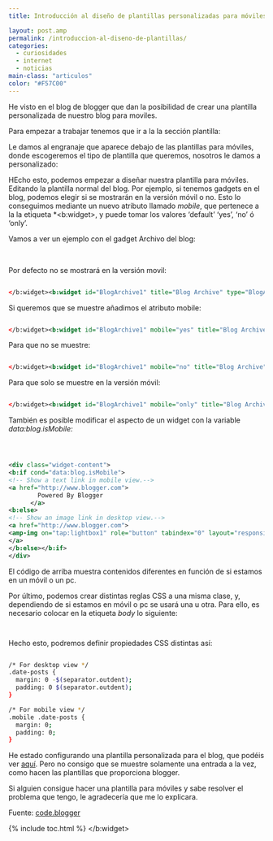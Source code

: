 ```yaml
---
title: Introducción al diseño de plantillas personalizadas para móviles en Blogger

layout: post.amp
permalink: /introduccion-al-diseno-de-plantillas/
categories:
  - curiosidades
  - internet
  - noticias
main-class: "articulos"
color: "#F57C00"
---
```

He visto en el blog de blogger que dan la posibilidad de crear una plantilla personalizada de nuestro blog para moviles.

Para empezar a trabajar tenemos que ir a la la sección plantilla:

<div class="separator" style="clear: both; text-align: center;">
<a href="https://2.bp.blogspot.com/-kEQMaYxebJs/Tq-eMEEQTPI/AAAAAAAAARk/OtL411nW0l8/s1600/Screen%2Bshot%2B2011-10-20%2Bat%2B11.14.31%2BAM.png" imageanchor="1" style="margin-left:1em; margin-right:1em"><amp-img on="tap:lightbox1" role="button" tabindex="0" layout="responsive" border="0" height="248" width="429" src="https://2.bp.blogspot.com/-kEQMaYxebJs/Tq-eMEEQTPI/AAAAAAAAARk/OtL411nW0l8/s1600/Screen%2Bshot%2B2011-10-20%2Bat%2B11.14.31%2BAM.png" /></a>
</div>

Le damos al engranaje que aparece debajo de las plantillas para móviles, donde escogeremos el tipo de plantilla que queremos, nosotros le damos a personalizado:

<div class="separator" style="clear: both; text-align: center;">
<a href="https://1.bp.blogspot.com/-dyyH6l2heQI/Tp5hR4sdzdI/AAAAAAAAAPs/HkYfZ8kpAwQ/s320/mobile_template_picker_pulldown.png" imageanchor="1" style="margin-left:1em; margin-right:1em"><amp-img on="tap:lightbox1" role="button" tabindex="0" layout="responsive" border="0" height="287" width="320" src="https://1.bp.blogspot.com/-dyyH6l2heQI/Tp5hR4sdzdI/AAAAAAAAAPs/HkYfZ8kpAwQ/s320/mobile_template_picker_pulldown.png" /></a>
</div>

HEcho esto, podemos empezar a diseñar nuestra plantilla para móviles. Editando la plantilla normal del blog. Por ejemplo, si tenemos gadgets en el blog, podemos elegir si se mostrarán en la versión móvil o no. Esto lo conseguimos mediante un nuevo atributo llamado *mobile*, que pertenece a la la etiqueta *<b:widget>, y puede tomar los valores &#8216;default&#8217; &#8216;yes&#8217;, &#8216;no&#8217; ó &#8216;only&#8217;.
<p>
  Vamos a ver un ejemplo con el gadget Archivo del blog:
</p>
<p>
<br /><!--ad-->
</p>
<p>
  Por defecto no se mostrará en la versión movil:
</p>

```xml

</b:widget><b:widget id="BlogArchive1" title="Blog Archive" type="BlogArchive">

```


<p>
  Si queremos que se muestre añadimos el atributo mobile:
</p>


```xml

</b:widget><b:widget id="BlogArchive1" mobile="yes" title="Blog Archive" type="BlogArchive">

```


<p>
  Para que no se muestre:
</p>


```xml

</b:widget><b:widget id="BlogArchive1" mobile="no" title="Blog Archive" type="BlogArchive">

```


<p>
  Para que solo se muestre en la versión móvil:
</p>


```xml

</b:widget><b:widget id="BlogArchive1" mobile="only" title="Blog Archive" type="BlogArchive">

```


<p>
  También es posible modificar el aspecto de un widget con la variable <i>data:blog.isMobile:</i>
</p>


```xml



<div class="widget-content">
<b:if cond="data:blog.isMobile">
<!-- Show a text link in mobile view.-->
<a href="http://www.blogger.com">
        Powered By Blogger
      </a>
<b:else>
<!-- Show an image link in desktop view.-->
<a href="http://www.blogger.com">
<amp-img on="tap:lightbox1" role="button" tabindex="0" layout="responsive" expr:src="data:fullButton" alt="Powered By Blogger" />
</a>
</b:else></b:if>
</div>

```


  <p>
    El código de arriba muestra contenidos diferentes en función de si estamos en un móvil o un pc.
  </p>
<p>
    Por último, podemos crear distintas reglas CSS a una misma clase, y, dependiendo de si estamos en móvil o pc se usará una u otra. Para ello, es necesario colocar en la etiqueta <i>body</i> lo siguiente:
  </p>


  ```xml



```


<p>
  Hecho esto, podremos definir propiedades CSS distintas así:
</p>


```bash

/* For desktop view */
.date-posts {
  margin: 0 -$(separator.outdent);
  padding: 0 $(separator.outdent);
}

/* For mobile view */
.mobile .date-posts {
  margin: 0;
  padding: 0;
}

```


<p>
  He estado configurando una plantilla personalizada para el blog, que podéis ver <a target="_blank" href="/?m=1">aquí</a>. Pero no consigo que se muestre solamente una entrada a la vez, como hacen las plantillas que proporciona blogger.
</p>
<p>
  Si alguien consigue hacer una plantilla para móviles y sabe resolver el problema que tengo, le agradecería que me lo explicara.
</p>
<p>
  Fuente: <a target="_blank" href="http://code.blogger.com/2011/11/introducing-custom-mobile-templates.html">code.blogger</a>
</p>




{% include toc.html %}
</b:widget>
